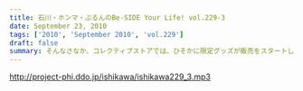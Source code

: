 ```yaml
---
title: 石川・ホンマ・ぶるんのBe-SIDE Your Life! vol.229-3
date: September 23, 2010
tags: ['2010', 'September 2010', 'vol.229']
draft: false
summary: そんなさなか、コレクティブストアでは、ひそかに限定グッズが販売をスタートしているとかしないとか！？今回も、なかなかナイス！ナイス村西！NAMAE
---
```


http://project-phi.ddo.jp/ishikawa/ishikawa229_3.mp3
